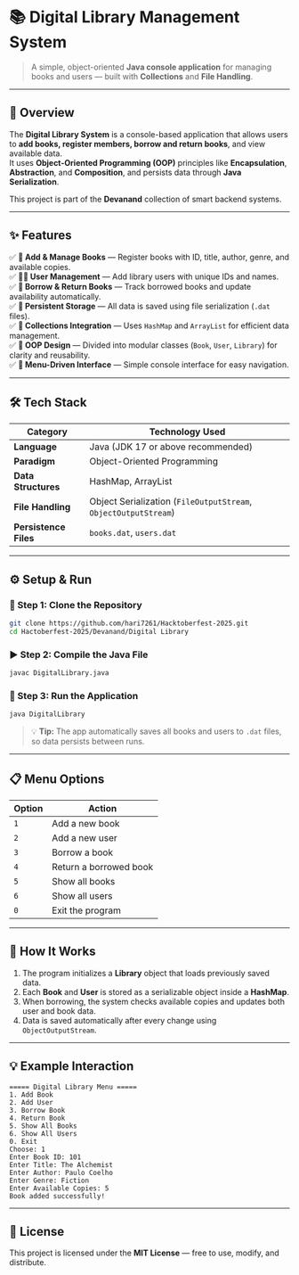# 📚 Digital Library Management System  
> A simple, object-oriented **Java console application** for managing books and users — built with **Collections** and **File Handling**.

---

## 🚀 Overview  
The **Digital Library System** is a console-based application that allows users to **add books, register members, borrow and return books**, and view available data.  
It uses **Object-Oriented Programming (OOP)** principles like **Encapsulation**, **Abstraction**, and **Composition**, and persists data through **Java Serialization**.

This project is part of the **Devanand** collection of smart backend systems.

---

## ✨ Features  

✅ **📘 Add & Manage Books** — Register books with ID, title, author, genre, and available copies.  
✅ **🧑‍💻 User Management** — Add library users with unique IDs and names.  
✅ **📖 Borrow & Return Books** — Track borrowed books and update availability automatically.  
✅ **💾 Persistent Storage** — All data is saved using file serialization (`.dat` files).  
✅ **📂 Collections Integration** — Uses `HashMap` and `ArrayList` for efficient data management.  
✅ **🧠 OOP Design** — Divided into modular classes (`Book`, `User`, `Library`) for clarity and reusability.  
✅ **🧾 Menu-Driven Interface** — Simple console interface for easy navigation.  

---

## 🛠️ Tech Stack  

| Category | Technology Used |
|-----------|----------------|
| **Language** | Java (JDK 17 or above recommended) |
| **Paradigm** | Object-Oriented Programming |
| **Data Structures** | HashMap, ArrayList |
| **File Handling** | Object Serialization (`FileOutputStream`, `ObjectOutputStream`) |
| **Persistence Files** | `books.dat`, `users.dat` |

---

## ⚙️ Setup & Run  

### 🧩 Step 1: Clone the Repository  
```bash
git clone https://github.com/hari7261/Hacktoberfest-2025.git
cd Hactoberfest-2025/Devanand/Digital Library
```

### ▶️ Step 2: Compile the Java File  
```bash
javac DigitalLibrary.java
```

### 🚀 Step 3: Run the Application  
```bash
java DigitalLibrary
```

> 💡 **Tip:** The app automatically saves all books and users to `.dat` files, so data persists between runs.

---

## 📋 Menu Options  

| Option | Action |
|--------|---------|
| `1` | Add a new book |
| `2` | Add a new user |
| `3` | Borrow a book |
| `4` | Return a borrowed book |
| `5` | Show all books |
| `6` | Show all users |
| `0` | Exit the program |

---

## 🧠 How It Works  

1. The program initializes a **Library** object that loads previously saved data.  
2. Each **Book** and **User** is stored as a serializable object inside a **HashMap**.  
3. When borrowing, the system checks available copies and updates both user and book data.  
4. Data is saved automatically after every change using `ObjectOutputStream`.

---

## 💡 Example Interaction  

```
===== Digital Library Menu =====
1. Add Book
2. Add User
3. Borrow Book
4. Return Book
5. Show All Books
6. Show All Users
0. Exit
Choose: 1
Enter Book ID: 101
Enter Title: The Alchemist
Enter Author: Paulo Coelho
Enter Genre: Fiction
Enter Available Copies: 5
Book added successfully!
```

---

## 🪪 License  
This project is licensed under the **MIT License** — free to use, modify, and distribute.  
